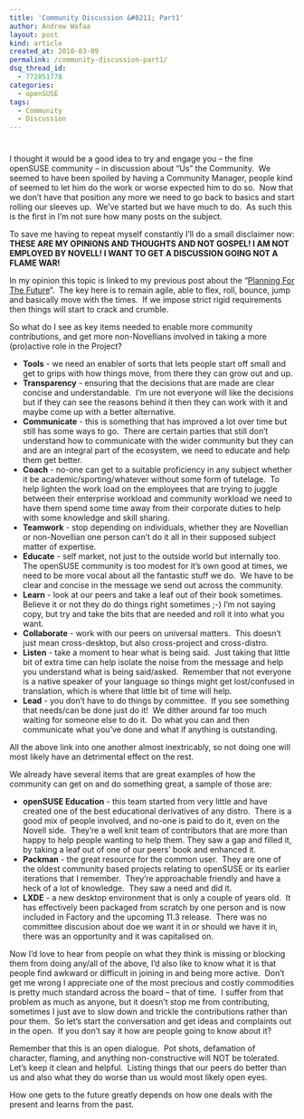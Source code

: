 ```yaml
---
title: 'Community Discussion &#8211; Part1'
author: Andrew Wafaa
layout: post
kind: article
created_at: 2010-03-09
permalink: /community-discussion-part1/
dsq_thread_id:
  - 772851778
categories:
  - openSUSE
tags:
  - Community
  - Discussion
---
```

# 

I thought it would be a good idea to try and engage you – the fine openSUSE community – in discussion about “Us” the Community.  We seemed to have been spoiled by having a Community Manager, people kind of seemed to let him do the work or worse expected him to do so.  Now that we don’t have that position any more we need to go back to basics and start rolling our sleeves up.  We’ve started but we have much to do.  As such this is the first in I’m not sure how many posts on the subject.

To save me having to repeat myself constantly I’ll do a small disclaimer now: 
**THESE ARE MY OPINIONS AND THOUGHTS AND NOT GOSPEL! I AM NOT EMPLOYED BY NOVELL! I WANT TO GET A DISCUSSION GOING NOT A FLAME WAR!**

In my opinion this topic is linked to my previous post about the “[Planning For The Future][1]“.  The key here is to remain agile, able to flex, roll, bounce, jump and basically move with the times.  If we impose strict rigid requirements then things will start to crack and crumble.

 [1]: http://www.wafaa.eu/entry/planning-for-the-future-1-14.html "blog post on planning for the future"

So what do I see as key items needed to enable more community contributions, and get more non-Novellians involved in taking a more (pro)active role in the Project?

*   **Tools** - we need an enabler of sorts that lets people start off small and get to grips with how things move, from there they can grow out and up.
*   **Transparency** - ensuring that the decisions that are made are clear concise and understandable.  I’m ure not everyone will like the decisions but if they can see the reasons behind it then they can work with it and maybe come up with a better alternative.
*   **Communicate** - this is something that has improved a lot over time but still has some ways to go.  There are certain parties that still don’t understand how to communicate with the wider community but they can and are an integral part of the ecosystem, we need to educate and help them get better.
*   **Coach** - no-one can get to a suitable proficiency in any subject whether it be academic/sporting/whatever without some form of tutelage.  To help lighten the work load on the employees that are trying to juggle between their enterprise workload and community workload we need to have them spend some time away from their corporate duties to help with some knowledge and skill sharing.
*   **Teamwork** - stop depending on individuals, whether they are Novellian or non-Novellian one person can’t do it all in their supposed subject matter of expertise.
*   **Educate** - self market, not just to the outside world but internally too.  The openSUSE community is too modest for it’s own good at times, we need to be more vocal about all the fantastic stuff we do.  We have to be clear and concise in the message we send out across the community.
*   **Learn** - look at our peers and take a leaf out of their book sometimes.  Believe it or not they do do things right sometimes ;-) I’m not saying copy, but try and take the bits that are needed and roll it into what you want.
*   **Collaborate** - work with our peers on universal matters.  This doesn’t just mean cross-desktop, but also cross-project and cross-distro.
*   **Listen** - take a moment to hear what is being said.  Just taking that little bit of extra time can help isolate the noise from the message and help you understand what is being said/asked.  Remember that not everyone is a native speaker of your language so things might get lost/confused in translation, which is where that little bit of time will help.
*   **Lead** - you don’t have to do things by committee.  If you see something that needs/can be done just do it!  We dither around far too much waiting for someone else to do it.  Do what you can and then communicate what you’ve done and what if anything is outstanding.

All the above link into one another almost inextricably, so not doing one will most likely have an detrimental effect on the rest.

We already have several items that are great examples of how the community can get on and do something great, a sample of those are:

*   **openSUSE Education** - this team started from very little and have created one of the best educational derivatives of any distro.  There is a good mix of people involved, and no-one is paid to do it, even on the Novell side.  They’re a well knit team of contributors that are more than happy to help people wanting to help them. They saw a gap and filled it, by taking a leaf out of one of our peers’ book and enhanced it.
*   **Packman** - the great resource for the common user.  They are one of the oldest community based projects relating to openSUSE or its earlier iterations that I remember.  They’re approachable friendly and have a heck of a lot of knowledge.  They saw a need and did it.
*   **LXDE** - a new desktop environment that is only a couple of years old.  It has effectively been packaged from scratch by one person and is now included in Factory and the upcoming 11.3 release.  There was no committee discusion about doe we want it in or should we have it in, there was an opportunity and it was capitalised on.

Now I’d love to hear from people on what they think is missing or blocking them from doing any/all of the above, I’d also like to know what it is that people find awkward or difficult in joining in and being more active.  Don’t get me wrong I appreciate one of the most precious and costly commodities is pretty much standard across the board – that of time.  I suffer from that problem as much as anyone, but it doesn’t stop me from contributing, sometimes I just ave to slow down and trickle the contributions rather than pour them.  So let’s start the conversation and get ideas and complaints out in the open.  If you don’t say it how are people going to know about it?

Remember that this is an open dialogue.  Pot shots, defamation of character, flaming, and anything non-constructive will NOT be tolerated.  Let’s keep it clean and helpful.  Listing things that our peers do better than us and also what they do worse than us would most likely open eyes.

How one gets to the future greatly depends on how one deals with the present and learns from the past.
